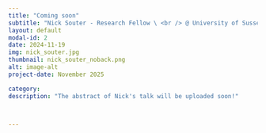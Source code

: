 ```yaml
---
title: "Coming soon"
subtitle: "Nick Souter - Research Fellow \ <br /> @ University of Sussex "
layout: default
modal-id: 2
date: 2024-11-19
img: nick_souter.jpg
thumbnail: nick_souter_noback.png
alt: image-alt
project-date: November 2025

category:
description: "The abstract of Nick's talk will be uploaded soon!"



---
```




